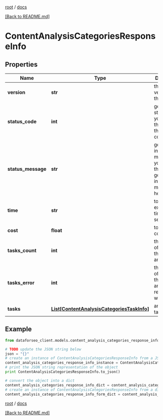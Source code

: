 [root](./../ "root") / [docs](./ "docs")

[[Back to README.md]](./../README.md "[Back to README.md]")

# ContentAnalysisCategoriesResponseInfo

## Properties

Name | Type | Description | Notes
------------ | ------------- | ------------- | -------------
**version** | **str** | the current version of the API | [optional]
**status_code** | **int** | general status code you can find the full list of the response codes here | [optional]
**status_message** | **str** | general informational message you can find the full list of general informational messages here | [optional]
**time** | **str** | total execution time, seconds | [optional]
**cost** | **float** | total tasks cost, USD | [optional]
**tasks_count** | **int** | the number of tasks in the tasks array | [optional]
**tasks_error** | **int** | the number of tasks in the tasks array returned with an error | [optional]
**tasks** | [**List[ContentAnalysisCategoriesTaskInfo]**](ContentAnalysisCategoriesTaskInfo.md) | array of tasks | [optional]

## Example

```python
from dataforseo_client.models.content_analysis_categories_response_info import ContentAnalysisCategoriesResponseInfo

# TODO update the JSON string below
json = "{}"
# create an instance of ContentAnalysisCategoriesResponseInfo from a JSON string
content_analysis_categories_response_info_instance = ContentAnalysisCategoriesResponseInfo.from_json(json)
# print the JSON string representation of the object
print ContentAnalysisCategoriesResponseInfo.to_json()

# convert the object into a dict
content_analysis_categories_response_info_dict = content_analysis_categories_response_info_instance.to_dict()
# create an instance of ContentAnalysisCategoriesResponseInfo from a dict
content_analysis_categories_response_info_form_dict = content_analysis_categories_response_info.from_dict(content_analysis_categories_response_info_dict)
```

  

[root](./../ "root") / [docs](./ "docs")

[[Back to README.md]](./../README.md "[Back to README.md]")